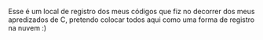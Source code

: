 Esse é um local de registro dos meus códigos que fiz no decorrer dos meus apredizados de C, pretendo colocar todos aqui como uma forma de registro na nuvem :)
